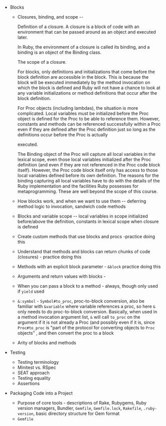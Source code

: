 - Blocks
  - Closures, binding, and scope -- 
  
    Definition of a closure. A closure is a block of code with an environment that can be passed around as an object and executed later.
  
    In Ruby, the environment of a closure is called its binding, and a binding is an object of the Binding class.
  
    The scope of a closure.
  
    For blocks, only definitions and initializations that come before the block definition are accessible in the block. This is because the block will be executed immediately by the method invocation on which the block is defined and Ruby will not have a chance to look at any variable initializations or method definitions that occur after the block definition.
  
    
  
    For Proc objects (including lambdas), the situation is more complicated. Local variables must be initialized before the Proc object is defined for the Proc to be able to reference them. However, constants and methods can be referenced successfully within a Proc even if they are defined after the Proc definition just so long as the definitions occur before the Proc is actually
  
    executed.
  
    
  
    The Binding object of the Proc will capture all local variables in the lexical scope, even those local variables initialized after the Proc definition (and even if they are not referenced in the Proc code block itself). However, the Proc code block itself only has access to those local variables defined before its own definition. The reasons for the binding capturing all local variables have to do with the details of the Ruby implementation and the facilities Ruby possesses for metaprogramming. These are well beyond the scope of this course.
  
    
  
  - How blocks work, and when we want to use them -- deferring method logic to invocation, sandwich code methods
  - Blocks and variable scope -- local variables in scope initialized before/above the definition, constants in lexical scope when closure is defined
  - Create custom methods that use blocks and procs -practice doing this
  - Understand that methods and blocks can return chunks of code (closures) - practice doing this
  - Methods with an explicit block parameter - `&block` practice doing this
  - Arguments and return values with blocks - 
  - When you can pass a block to a method - always, though only used if `yield` used
  - `&:symbol` - `Symbol#to_proc`, proc-to-block conversion, also be familiar with `&variable` where variable references a proc, so here `&` only needs to do proc-to-block conversion. Basically, when used in a method invocation argument list, `&` will call `to_proc` on the argument if it is not already a Proc (and possibly even if it is, since `Proc#to_proc` is "part of the protocol for converting objects to `Proc` objects" , and then convert the proc to a block
  - Arity of blocks and methods
  
- Testing
  - Testing terminology
  - Minitest vs. RSpec
  - SEAT approach
  - Testing equality
  - Assertions
  
- Packaging Code into a Project
  - Purpose of core tools - descriptions of Rake, Rubygems, Ruby version managers, Bundler, `Gemfile`, `Gemfile.lock`, `Rakefile`, `.ruby-version`, basic directory structure for Gem format
  - `Gemfile`

